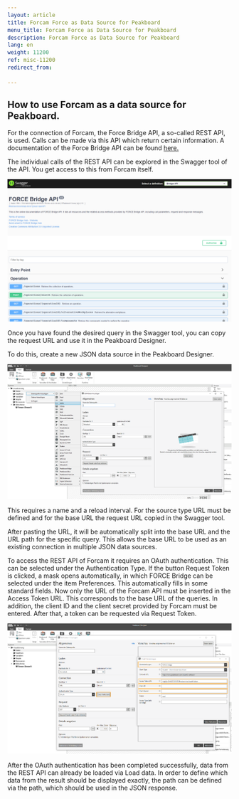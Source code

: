```yaml
---
layout: article
title: Forcam Force as Data Source for Peakboard
menu_title: Forcam Force as Data Source for Peakboard
description: Forcam Force as Data Source for Peakboard
lang: en
weight: 11200
ref: misc-11200
redirect_from:

---
```


## How to use Forcam as a data source for Peakboard.

For the connection of Forcam, the Force Bridge API, a so-called REST API, is used. 
Calls can be made via this API which return certain information.
A documentation of the Force Bridge API can be found [here.](https://forcebridge.io/en/)

The individual calls of the REST API can be explored in the Swagger tool of the API. 
You get access to this from Forcam itself.



![image_1](/assets/images/misc/Forcam/Forcam1.png)



Once you have found the desired query in the Swagger tool, you can copy the request URL 
and use it in the Peakboard Designer.

To do this, create a new JSON data source in the Peakboard Designer.



![image_1](/assets/images/misc/Forcam/Forcam2.png)



This requires a name and a reload interval.
For the source type URL must be defined and for the base URL the request URL copied in the Swagger tool. 

After pasting the URL, it will be automatically split into the base URL and the URL path for the specific query. 
This allows the base URL to be used as an existing connection in multiple JSON data sources.

To access the REST API of Forcam it requires an OAuth authentication. 
This can be selected under the Authentication Type. 
If the button Request Token is clicked, a mask opens automatically, in which FORCE Bridge can be selected under the item Preferences. 
This automatically fills in some standard fields. 
Now only the URL of the Forcam API must be inserted in the Access Token URL. 
This corresponds to the base URL of the queries. In addition, the client ID and the client secret provided by Forcam must be entered. 
After that, a token can be requested via Request Token.



![image_1](/assets/images/misc/Forcam/Forcam3.png)



After the OAuth authentication has been completed successfully, data from the REST API can already be loaded via Load data. 
In order to define which data from the result should be displayed exactly, the path can be defined via the path, which should be used in the JSON response.